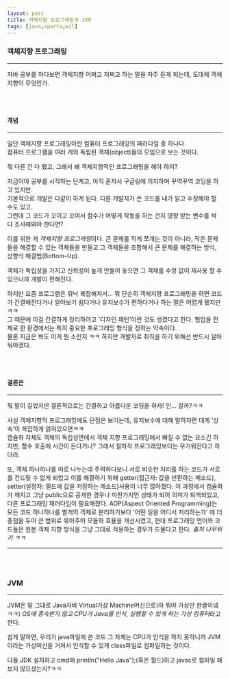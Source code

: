 ```yaml
---
layout: post
title: 객체지향 프로그래밍과 JVM
tags: [java,sparta,wil]
---
```

### 객체지향 프로그래밍
---
자바 공부를 하다보면 객체지향 어쩌고 저쩌고 하는 말을 자주 듣게 되는데, 도대체 객체지향이 무엇인가.

<br/><br/>

#### 개념
---
일단 객체지향 프로그래밍이란 컴퓨터 프로그래밍의 패러다임 중 하나다.   
컴퓨터 프로그램을 여러 개의 독립된 객체(object)들의 모임으로 보는 것이다.   


뭐 다른 건 다 됐고, 그래서 왜 객체지향적인 프로그래밍을 해야 하지?

지금이야 공부를 시작하는 단계고, 아직 혼자서 구글링에 의지하며 꾸역꾸역 코딩을 하고 있지만.   
기본적으로 개발은 다같이 하게 된다. 다른 개발자가 쓴 코드를 내가 읽고 수정해야 할 수도 있고.   
그런데 그 코드가 꼬이고 꼬여서 함수가 어떻게 작동을 하는 건지 영향 받는 변수를 싹 다 조사해봐야 한다면?   

이를 위한 게 *객체지향 프로그래밍*이다. 큰 문제를 작게 쪼개는 것이 아니라, 작은 문제들을 해결할 수 있는 객체들을 만들고 그 객체들을 조합해서 큰 문제를 해결하는 방식, 상향식 해결법(Bottom-Up).   

객체가 독립성을 가지고 신뢰성이 높게 만들어 놓으면 그 객체를 수정 없이 재사용 할 수 있으니까 개발이 편해진다.   

하지만 요즘 프로그램은 워낙 복잡해져서... 뭐 단순히 객체지향 프로그래밍을 하면 코드가 간결해진다거나 알아보기 쉽다거나 유지보수가 편하다거나 하는 말은 어렵게 됐지만 ㅋㅋ   
그 때문에 이걸 간결하게 정리하려고 '디자인 패턴'이란 것도 생겼다고 한다. 협업을 전제로 한 환경에서는 특히 중요한 프로그래밍 형식을 정하는 약속이다.   
물론 지금은 봐도 이게 뭔 소린지 ㅋㅋ 하지만 개발자로 취직을 하기 위해선 반드시 알아둬야겠다.   

<br/><br/>

#### 결론은
---
뭐 말이 길었지만 결론적으로는 간결하고 아름다운 코딩을 하자! 인... 걸까?ㅋㅋ   

사실 객체지향적 프로그래밍에도 단점은 보이는데, 유지보수에 대해 말하자면 대게 '상속'이 복잡하게 얽혀있으면ㅋㅋ  
캡슐화 자체도 객체의 독립성면에서 객체 지향 프로그래밍에서 빠질 수 없는 요소긴 하지만, 함수 호출에 시간이 든다거나? 그래서 절차적 프로그래밍보다는 무거워진다고 하더라.   

또, 객체 하나하나를 따로 나누는데 주력하다보니 서로 비슷한 처리를 하는 코드가 서로를 건드릴 수 없게 되었고 이를 해결하기 위해 getter(접근자: 값을 반환하는 메소드), setter(설정자: 필드에 값을 저장하는 메소드)사용이 너무 많아졌다. 이 과정에서 캡슐화가 깨지고 그냥 public으로 공개한 경우나 마찬가지인 상태가 되어 의미가 퇴색되었고, 다른 프로그래밍 패러다임이 필요해졌다. AOP(Aspect Oriented Programming)는 모든 코드 하나하나를 별개의 객체로 분리하기보다 '어떤 일을 어디서 처리하는가' 에 더 중점을 두어 큰 범위로 묶어주어 모듈화 효율을 개선시켰고, 현대 프로그래밍 언어와 코드들은 원본 객체 지향 방식을 그냥 그대로 적용하는 경우가 드물다고 한다. *출처 나무위키 ㅋㅋ*   

---

<br/><br/>

### JVM
---
JVM은 말 그대로 Java자바 Virtual가상 Machine머신으로(아 뭐야 가상만 한글이넼ㅋㅋ) *OS에 종속받지 않고 CPU가 Java를 인식, 실행할 수 있게 하는 가상 컴퓨터*라고 한다.   

쉽게 말하면, 우리가 java파일에 쓴 코드 그 자체는 CPU가 인식을 하지 못하니까 JVM이라는 가상머신을 거쳐서 인식할 수 있게 class파일로 컴파일하는 것이다.   

다들 JDK 설치하고 cmd에 println("Hello Java");(혹은 월드)하고 javac로 컴파일 해보지 않으셨는지?ㅋㅋ